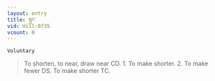 ```yaml
---
layout: entry
title: སྟུང་
vid: Hill:0735
vcount: 0
---
```

`Voluntary` 
> To shorten, to near, draw near CD\.
 1\.
 To make shorter\.
 2\.
 To make fewer DS\.
 To make shorter TC\.

